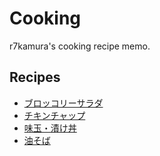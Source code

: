 # Cooking

r7kamura's cooking recipe memo.

## Recipes

- [ブロッコリーサラダ](broccoli-salad.md)
- [チキンチャップ](chicken-tchup.md)
- [味玉・漬け丼](soy-marinated-egg.md)
- [油そば](peperoncino.md)
